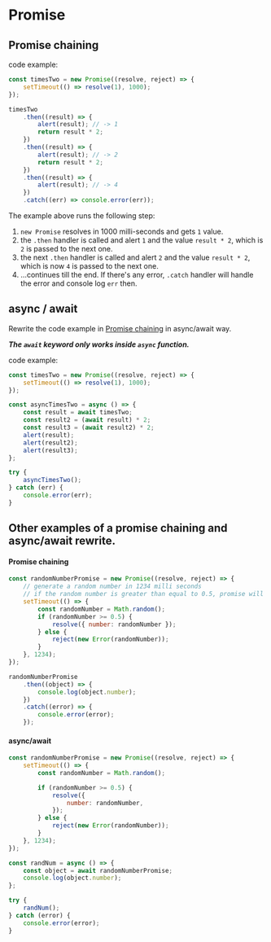 # Promise

## Promise chaining

code example:

```javascript
const timesTwo = new Promise((resolve, reject) => {
	setTimeout(() => resolve(1), 1000);
});

timesTwo
	.then((result) => {
		alert(result); // -> 1
		return result * 2;
	})
	.then((result) => {
		alert(result); // -> 2
		return result * 2;
	})
	.then((result) => {
		alert(result); // -> 4
	})
	.catch((err) => console.error(err));
```

The example above runs the following step:

1. `new Promise` resolves in 1000 milli-seconds and gets `1` value.
2. the `.then` handler is called and alert `1` and the value `result * 2`, which is `2` is passed to the next one.
3. the next `.then` handler is called and alert `2` and the value `result * 2`, which is now `4` is passed to the next one.
4. ...continues till the end. If there's any error, `.catch` handler will handle the error and console log `err` then.

## async / await

Rewrite the code example in [Promise chaining](https://github.com/shiv-chan/learning-journal/blob/main/JavaScript/Promise.md#promise-chaining) in async/await way.

**_The `await` keyword only works inside `async` function._**

code example:

```javascript
const timesTwo = new Promise((resolve, reject) => {
	setTimeout(() => resolve(1), 1000);
});

const asyncTimesTwo = async () => {
	const result = await timesTwo;
	const result2 = (await result) * 2;
	const result3 = (await result2) * 2;
	alert(result);
	alert(result2);
	alert(result3);
};

try {
	asyncTimesTwo();
} catch (err) {
	console.error(err);
}
```


## Other examples of a promise chaining and async/await rewrite.

#### Promise chaining

```javascript
const randomNumberPromise = new Promise((resolve, reject) => {
	// generate a random number in 1234 milli seconds
	// if the random number is greater than equal to 0.5, promise will be fulfilled.
	setTimeout(() => {
		const randomNumber = Math.random();
		if (randomNumber >= 0.5) {
			resolve({ number: randomNumber });
		} else {
			reject(new Error(randomNumber));
		}
	}, 1234);
});

randomNumberPromise
	.then((object) => {
		console.log(object.number);
	})
	.catch((error) => {
		console.error(error);
	});
```

#### async/await

```javascript
const randomNumberPromise = new Promise((resolve, reject) => {
	setTimeout(() => {
		const randomNumber = Math.random();

		if (randomNumber >= 0.5) {
			resolve({
				number: randomNumber,
			});
		} else {
			reject(new Error(randomNumber));
		}
	}, 1234);
});

const randNum = async () => {
	const object = await randomNumberPromise;
	console.log(object.number);
};

try {
	randNum();
} catch (error) {
	console.error(error);
}
```
